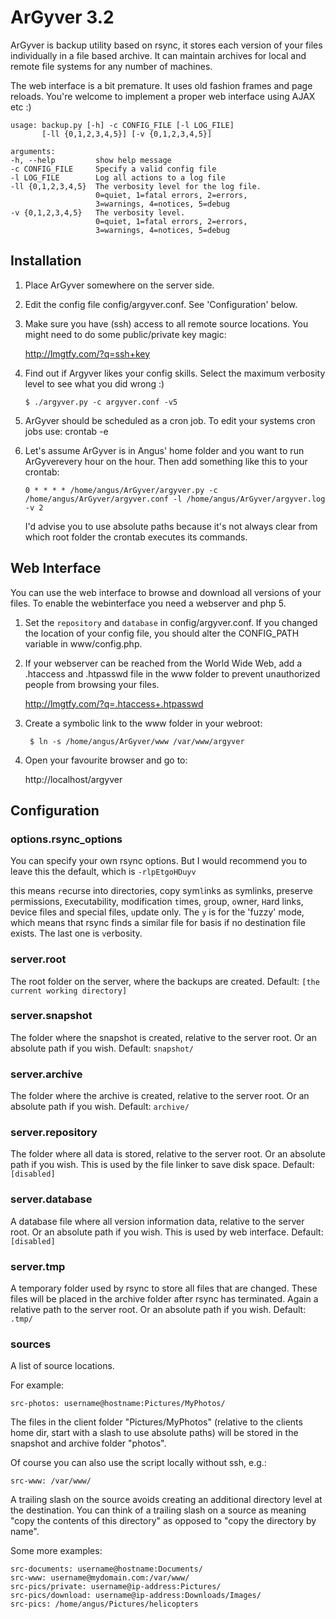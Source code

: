 ArGyver 3.2
===========

ArGyver is backup utility based on rsync, it stores each version
of your files individually in a file based archive. It can
maintain archives for local and remote file systems for any
number of machines.

The web interface is a bit premature. It uses old fashion frames
and page reloads. You're welcome to implement a proper web
interface using AJAX etc :)

    usage: backup.py [-h] -c CONFIG_FILE [-l LOG_FILE]
           [-ll {0,1,2,3,4,5}] [-v {0,1,2,3,4,5}]

    arguments:
    -h, --help         show help message
    -c CONFIG_FILE     Specify a valid config file
    -l LOG_FILE        Log all actions to a log file
    -ll {0,1,2,3,4,5}  The verbosity level for the log file.
                       0=quiet, 1=fatal errors, 2=errors,
                       3=warnings, 4=notices, 5=debug
    -v {0,1,2,3,4,5}   The verbosity level.
                       0=quiet, 1=fatal errors, 2=errors,
                       3=warnings, 4=notices, 5=debug

Installation
------------

1.  Place ArGyver somewhere on the server side.

2.  Edit the config file config/argyver.conf.
    See 'Configuration' below.

3.  Make sure you have (ssh) access to all remote source locations.
    You might need to do some public/private key magic:

    http://lmgtfy.com/?q=ssh+key

4.  Find out if Argyver likes your config skills.
    Select the maximum verbosity level to see what you did wrong :)

        $ ./argyver.py -c argyver.conf -v5

5.  ArGyver should be scheduled as a cron job.
    To edit your systems cron jobs use: crontab -e

6.  Let's assume ArGyver is in Angus' home folder and you want
    to run ArGyverevery hour on the hour.
    Then add something like this to your crontab:

        0 * * * * /home/angus/ArGyver/argyver.py -c /home/angus/ArGyver/argyver.conf -l /home/angus/ArGyver/argyver.log -v 2

    I'd advise you to use absolute paths because it's not
    always clear from which root folder the crontab executes
    its commands.

Web Interface
-------------
You can use the web interface to browse and download all
versions of your files. To enable the webinterface you
need a webserver and php 5.

1.  Set the `repository` and `database` in config/argyver.conf.
    If you changed the location of your config file, you should
    alter the CONFIG_PATH variable in www/config.php.

2.  If your webserver can be reached from the World Wide Web,
    add a .htaccess and .htpasswd file in the www folder to
    prevent unauthorized people from browsing your files.

    http://lmgtfy.com/?q=.htaccess+.htpasswd

3. Create a symbolic link to the www folder in your webroot:

        $ ln -s /home/angus/ArGyver/www /var/www/argyver

4. Open your favourite browser and go to:

    http://localhost/argyver


Configuration
-------------

### options.rsync_options

You can specify your own rsync options. But I would recommend
you to leave this the default, which is `-rlpEtgoHDuyv`

this means `r`ecurse into directories, copy sym`l`inks as
symlinks, preserve `p`ermissions, `E`xecutability, modification
`t`imes, `g`roup, `o`wner, `H`ard links, `D`evice files and
special files, `u`pdate only. The `y` is for the 'fuzzy' mode,
which means that rsync finds a similar file for basis if no
destination file exists. The last one is `v`erbosity.

### server.root 
The root folder on the server, where the backups are created.
Default: `[the current working directory]`

### server.snapshot
The folder where the snapshot is created, relative to the server
root. Or an absolute path if you wish.
Default: `snapshot/`

### server.archive
The folder where the archive is created, relative to the server
root. Or an absolute path if you wish.
Default: `archive/`

### server.repository
The folder where all data is stored, relative to the server root.
Or an absolute path if you wish. This is used by the file linker
to save disk space. 
Default: `[disabled]`

### server.database
A database file where all version information data, relative to
the server root. Or an absolute path if you wish. This is used
by web interface.
Default: `[disabled]`

### server.tmp
A temporary folder used by rsync to store all files that are
changed. These files will be placed in the archive folder
after rsync has terminated. Again a relative path to the server
root. Or an absolute path if you wish.
Default: `.tmp/`

### sources
A list of source locations.

For example:

    src-photos: username@hostname:Pictures/MyPhotos/

The files in the client folder "Pictures/MyPhotos" (relative to
the clients home dir, start with a slash to use absolute paths)
will be stored in the snapshot and archive folder "photos".

Of course you can also use the script locally without ssh, e.g.:

    src-www: /var/www/

A trailing slash on the source avoids creating an additional
directory level at the destination. You can think of a trailing
slash on a source as meaning "copy the contents of this
directory" as opposed to "copy the directory by name".

Some more examples:

    src-documents: username@hostname:Documents/
    src-www: username@mydomain.com:/var/www/
    src-pics/private: username@ip-address:Pictures/
    src-pics/download: username@ip-address:Downloads/Images/
    src-pics: /home/angus/Pictures/helicopters

